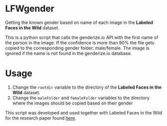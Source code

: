LFWgender
=========

Getting the known gender based on name of each image in the **Labeled Faces in the Wild** dataset.

This is a python script that calls the genderize.io API with the first name of the person in the image. If the confidence is more than 90% the file gets copied to the corresponding gender folder: male/female.
The image is ignored if the name is not found in the genderize.io database.


Usage
=========

 1. Change the `rootdir` variable to the directory of the **Labeled
    Faces in the Wild** dataset.
 2. Change the `maleFolder` and `femaleFolder` variables to the directory where the images should be copied based on their gender



This script was developed and used together with Labeled Faces in the Wild for the research paper found [here](http://www.pipiaco.com/media/docs/Bsc-Thesis-Software-Quality-Evaluation-of-Face-Recognition-Libraries-APIs.pdf).
